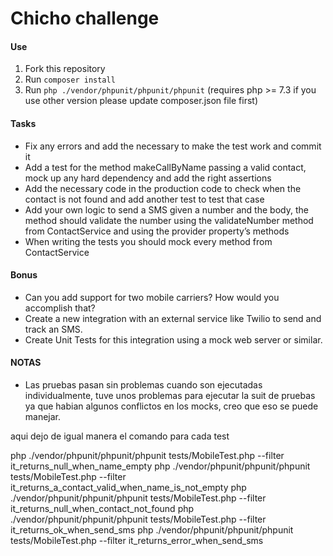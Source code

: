 Chicho challenge
================

#### Use
1. Fork this repository
1. Run `composer install`
1. Run `php ./vendor/phpunit/phpunit/phpunit` (requires php >= 7.3 if you use other version please update composer.json file first)

#### Tasks

- Fix any errors and add the necessary to make the test work and commit it
- Add a test for the method makeCallByName passing a valid contact, mock up any hard dependency and add the right assertions
- Add the necessary code in the production code to check when the contact is not found and add another test to test that case
- Add your own logic to send a SMS given a number and the body, the method should validate the number using the validateNumber method from ContactService and using the provider property’s methods
- When writing the tests you should mock every method from ContactService

#### Bonus
- Can you add support for two mobile carriers? How would you accomplish that?
- Create a new integration with an external service like Twilio to send and track an SMS.
- Create Unit Tests for this integration using a mock web server or similar.

#### NOTAS

- Las pruebas pasan sin problemas cuando son ejecutadas individualmente, tuve unos problemas para ejecutar la suit de pruebas ya que habian algunos conflictos en los mocks, creo que eso se puede manejar. 

aqui dejo de igual manera el comando para cada test

php ./vendor/phpunit/phpunit/phpunit tests/MobileTest.php --filter it_returns_null_when_name_empty
php ./vendor/phpunit/phpunit/phpunit tests/MobileTest.php --filter it_returns_a_contact_valid_when_name_is_not_empty
php ./vendor/phpunit/phpunit/phpunit tests/MobileTest.php --filter it_returns_null_when_contact_not_found
php ./vendor/phpunit/phpunit/phpunit tests/MobileTest.php --filter it_returns_ok_when_send_sms
php ./vendor/phpunit/phpunit/phpunit tests/MobileTest.php --filter it_returns_error_when_send_sms
